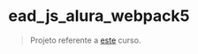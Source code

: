 # ead_js_alura_webpack5

> Projeto referente a [este](https://cursos.alura.com.br/course/webpack-modulos-webapp) curso.
